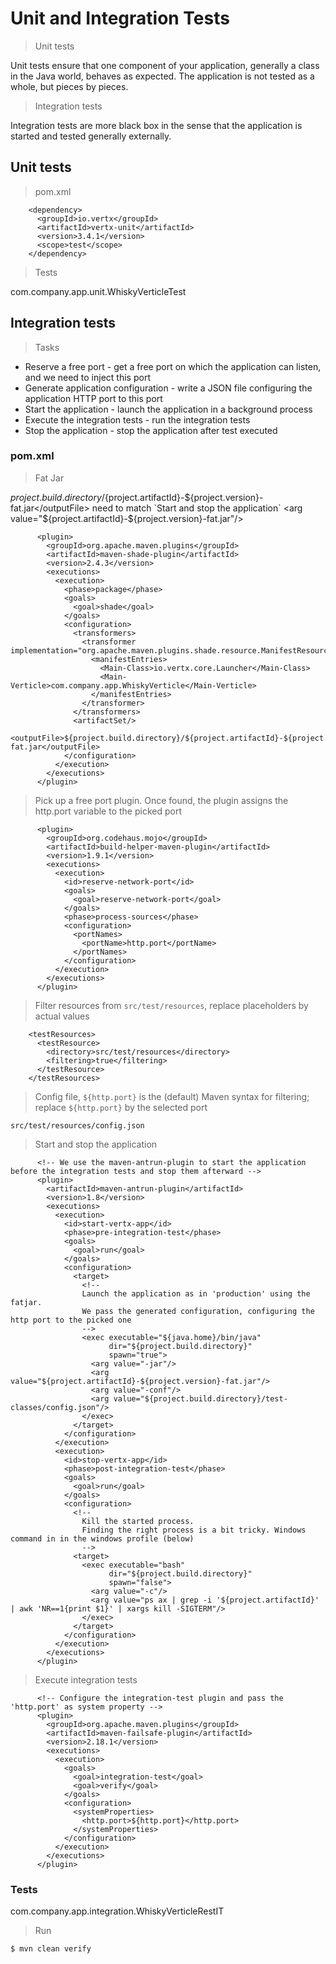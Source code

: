 # Unit and Integration Tests

> Unit tests

Unit tests ensure that one component of your application, generally a class in the Java world, behaves as expected.
The application is not tested as a whole, but pieces by pieces.

> Integration tests

Integration tests are more black box in the sense that the application is started and tested generally externally.

## Unit tests

> pom.xml

```
    <dependency>
      <groupId>io.vertx</groupId>
      <artifactId>vertx-unit</artifactId>
      <version>3.4.1</version>
      <scope>test</scope>
    </dependency>
```

> Tests

com.company.app.unit.WhiskyVerticleTest

## Integration tests

> Tasks

- Reserve a free port - get a free port on which the application can listen, and we need to inject this port
- Generate application configuration - write a JSON file configuring the application HTTP port to this port
- Start the application - launch the application in a background process
- Execute the integration tests - run the integration tests
- Stop the application - stop the application after test executed

### pom.xml

> Fat Jar

<outputFile>${project.build.directory}/${project.artifactId}-${project.version}-fat.jar</outputFile>
need to match `Start and stop the application` <arg value="${project.artifactId}-${project.version}-fat.jar"/>

```
      <plugin>
        <groupId>org.apache.maven.plugins</groupId>
        <artifactId>maven-shade-plugin</artifactId>
        <version>2.4.3</version>
        <executions>
          <execution>
            <phase>package</phase>
            <goals>
              <goal>shade</goal>
            </goals>
            <configuration>
              <transformers>
                <transformer implementation="org.apache.maven.plugins.shade.resource.ManifestResourceTransformer">
                  <manifestEntries>
                    <Main-Class>io.vertx.core.Launcher</Main-Class>
                    <Main-Verticle>com.company.app.WhiskyVerticle</Main-Verticle>
                  </manifestEntries>
                </transformer>
              </transformers>
              <artifactSet/>
              <outputFile>${project.build.directory}/${project.artifactId}-${project.version}-fat.jar</outputFile>
            </configuration>
          </execution>
        </executions>
      </plugin>
```

> Pick up a free port plugin. Once found, the plugin assigns the http.port variable to the picked port

```
      <plugin>
        <groupId>org.codehaus.mojo</groupId>
        <artifactId>build-helper-maven-plugin</artifactId>
        <version>1.9.1</version>
        <executions>
          <execution>
            <id>reserve-network-port</id>
            <goals>
              <goal>reserve-network-port</goal>
            </goals>
            <phase>process-sources</phase>
            <configuration>
              <portNames>
                <portName>http.port</portName>
              </portNames>
            </configuration>
          </execution>
        </executions>
      </plugin>
```

> Filter resources from `src/test/resources`, replace placeholders by actual values

```
    <testResources>
      <testResource>
        <directory>src/test/resources</directory>
        <filtering>true</filtering>
      </testResource>
    </testResources>
```

> Config file, `${http.port}` is the (default) Maven syntax for filtering; replace `${http.port}` by the selected port

```
src/test/resources/config.json
```

> Start and stop the application

```
      <!-- We use the maven-antrun-plugin to start the application before the integration tests and stop them afterward -->
      <plugin>
        <artifactId>maven-antrun-plugin</artifactId>
        <version>1.8</version>
        <executions>
          <execution>
            <id>start-vertx-app</id>
            <phase>pre-integration-test</phase>
            <goals>
              <goal>run</goal>
            </goals>
            <configuration>
              <target>
                <!--
                Launch the application as in 'production' using the fatjar.
                We pass the generated configuration, configuring the http port to the picked one
                -->
                <exec executable="${java.home}/bin/java"
                      dir="${project.build.directory}"
                      spawn="true">
                  <arg value="-jar"/>
                  <arg value="${project.artifactId}-${project.version}-fat.jar"/>
                  <arg value="-conf"/>
                  <arg value="${project.build.directory}/test-classes/config.json"/>
                </exec>
              </target>
            </configuration>
          </execution>
          <execution>
            <id>stop-vertx-app</id>
            <phase>post-integration-test</phase>
            <goals>
              <goal>run</goal>
            </goals>
            <configuration>
              <!--
                Kill the started process.
                Finding the right process is a bit tricky. Windows command in in the windows profile (below)
                -->
              <target>
                <exec executable="bash"
                      dir="${project.build.directory}"
                      spawn="false">
                  <arg value="-c"/>
                  <arg value="ps ax | grep -i '${project.artifactId}' | awk 'NR==1{print $1}' | xargs kill -SIGTERM"/>
                </exec>
              </target>
            </configuration>
          </execution>
        </executions>
      </plugin>
```

> Execute integration tests

```
      <!-- Configure the integration-test plugin and pass the 'http.port' as system property -->
      <plugin>
        <groupId>org.apache.maven.plugins</groupId>
        <artifactId>maven-failsafe-plugin</artifactId>
        <version>2.18.1</version>
        <executions>
          <execution>
            <goals>
              <goal>integration-test</goal>
              <goal>verify</goal>
            </goals>
            <configuration>
              <systemProperties>
                <http.port>${http.port}</http.port>
              </systemProperties>
            </configuration>
          </execution>
        </executions>
      </plugin>
```

### Tests

com.company.app.integration.WhiskyVerticleRestIT

> Run

```
$ mvn clean verify
```
